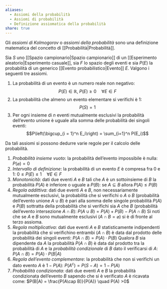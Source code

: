 ```yaml
---
aliases:
  - Assiomi della probabilità
  - Assiomi di probabilità
  - Definizione assiomatica della probabilità
share: true
---
```


Gli *assiomi di Kolmogorov* o *assiomi della probabilità* sono una definizione matematica del concetto di [[Probabilità|Probabilità]].

Sia $S$ uno [[Spazio campionario|Spazio campionario]] di un [[Esperimento aleatorio|Esperimento casuale]], sia $F$ lo spazio degli eventi e sia $P(E)$ la probabilità di un generico [[Evento probabilistico|Evento]] $E$.
Valgono i seguenti tre assiomi.
1. La probabilità di un evento è un numero reale non negativo: $$P(E) \in\mathbb{R},\;P(E)\geq 0 \quad \forall E\in F$$
2. La probabilità che almeno un evento elementare si verifichi è 1: $$P(S) = 1$$
3. Per ogni insieme di $n$ eventi mutualmente esclusivi la probabilità dell’evento unione è uguale alla somma delle probabilità dei singoli eventi: $$P\left(\bigcup_{i = 1}^n E_i\right) = \sum_{i=1}^n P(E_i)$$

Da tali assiomi si possono dedurre varie regole per il calcolo delle probabilità.
1. *Probabilità insieme vuoto*: la probabilità dell’evento impossibile è nulla: $P(\varnothing) =0$
2. *Intervallo di definizione*: la probabilità di un evento $E$ è compresa fra 0 e 1: $0\leq P(E)\leq 1 \quad \forall E \in F$
3. *Monotonicità*: dati due eventi $A$ e $B$ tali che $A$ è un sottoinsieme di $B$ la probabilità $P(A$) è inferiore o uguale a $P(B)$: $\text{se} \; A \subseteq B \;\text{allora}\; P(A) \leq P(B)$
4. *Regola addittiva*: dati due eventi $A$ e $B$, non necessariamente mutualmente esclusivi, la probabilità che si verifichi o $A$ o $B$ (probabilità dell’evento unione $A\cup B$) è pari alla somma delle singole probabilità $P(A)$ e $P(B)$ sottratta della probabilità che si verifichi sia $A$ che $B$ (probabilità dell’evento intersezione $A\cap B$): $P(A\cup B) = P(A)+P(B) - P(A\cap B)$
   Si noti che se $A$ e $B$ sono mutualmente esclusivi ($A\cap B = \varnothing$) si è di fronte al terzo assioma.
5. *Regola moltiplicativa*: dati due eventi $A$ e $B$ statisticamente indipendenti la probabilità che si verifichino entrambi ($A\cap B$) è data dal prodotto delle probabilità dei singoli eventi: $P(A\cap B) = P(A)\cdot P(B)$
   Qualora $B$ sia dipendente da $A$ la probabilità $P(A\cap B)$ è data dal prodotto tra la probabilità di $A$ e la *probabilità condizionale* di $B$ dato il verificarsi di $A$: $P(A\cap B) = P(A) \cdot P(B|A)$
6. *Regola dell’evento complementare*: la probabilità che non si verifichi un dato evento $A$ è $1-P(A)$: $P(A^c) = P(S-A) = 1-P(A)$
7. *Probabilità condizionata*: dati due eventi $A$ e $B$ la probabilità condizionata dell’evento $B$ sapendo che si è verificato $A$ è ricavata come: $P(B|A) = \frac{P(A\cap B)}{P(A)} \quad P(A) >0$